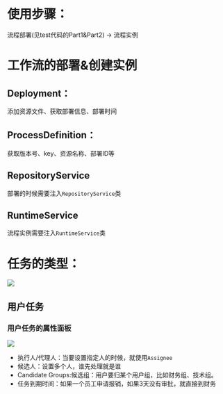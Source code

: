 # 使用步骤：
流程部署(见test代码的Part1&Part2) -> 流程实例

# 工作流的部署&创建实例
## Deployment：
添加资源文件、获取部署信息、部署时间

## ProcessDefinition：
获取版本号、key、资源名称、部署ID等

## RepositoryService
部署的时候需要注入`RepositoryService`类


## RuntimeService
流程实例需要注入`RuntimeService`类

# 任务的类型：
![](https://images.techgeng.com/blog/%E6%88%AA%E5%B1%8F2023-03-07%20%E4%B8%8A%E5%8D%889.33.38.png)

## 用户任务
### 用户任务的属性面板
![](https://images.techgeng.com/blog/%E6%88%AA%E5%B1%8F2023-03-07%20%E4%B8%8A%E5%8D%889.36.17.png)
- 执行人/代理人：当要设置指定人的时候，就使用`Assignee`
- 候选人：设置多个人，谁先处理就是谁
- Candidate Groups:候选组：用户要归某个用户组，比如财务组、技术组。
- 任务到期时间：如果一个员工申请报销，如果3天没有审批，就直接到财务
